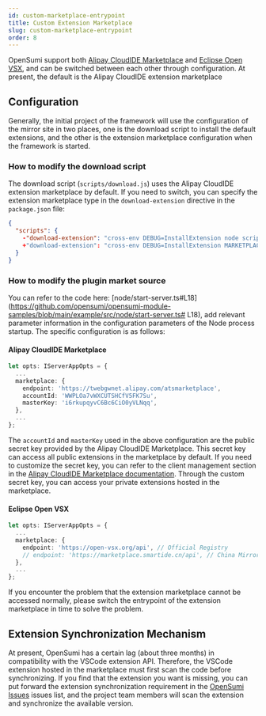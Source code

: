 ```yaml
---
id: custom-marketplace-entrypoint
title: Custom Extension Marketplace
slug: custom-marketplace-entrypoint
order: 8
---
```


OpenSumi support both [Alipay CloudIDE Marketplace](https://ide.cloud.alipay.com/marketplace/square) and [Eclipse Open VSX](https://www.eclipse.org/community/eclipse_newsletter/2020/march/1.php), and can be switched between each other through configuration. At present, the default is the Alipay CloudIDE extension marketplace


## Configuration

Generally, the initial project of the framework will use the configuration of the mirror site in two places, one is the download script to install the default extensions, and the other is the extension marketplace configuration when the framework is started.


### How to modify the download script

The download script (`scripts/download.js`) uses the Alipay CloudIDE extension marketplace by default. If you need to switch, you can specify the extension marketplace type in the `download-extension` directive in the `package.json` file:

```json
{
  "scripts": {
    -"download-extension": "cross-env DEBUG=InstallExtension node scripts/download.js"
    +"download-extension": "cross-env DEBUG=InstallExtension MARKETPLACE=openvsx node scripts/download.js"
  }
}
```

### How to modify the plugin market source

You can refer to the code here: [node/start-server.ts#L18](https://github.com/opensumi/opensumi-module-samples/blob/main/example/src/node/start-server.ts# L18), add relevant parameter information in the configuration parameters of the Node process startup. The specific configuration is as follows:

#### Alipay CloudIDE Marketplace

```typescript
let opts: IServerAppOpts = {
  ...
  marketplace: {
    endpoint: 'https://twebgwnet.alipay.com/atsmarketplace',
    accountId: 'WWPLOa7vWXCUTSHCfV5FK7Su',
    masterKey: 'i6rkupqyvC6Bc6CiO0yVLNqq',
  },
  ...
};                 
```
The `accountId` and `masterKey` used in the above configuration are the public secret key provided by the Alipay CloudIDE Marketplace. This secret key can access all public extensions in the marketplace by default. If you need to customize the secret key, you can refer to the client management section in the [Alipay CloudIDE Marketplace documentation](https://www.opentrs.cn/cloudide/documents/documentDetail?productStr=cloudide-20221026&nameSpace=trms2d/xyyfdt&slug=ooxr2vxp32r9hv4q). Through the custom secret key, you can access your private extensions hosted in the marketplace.


#### Eclipse Open VSX

```typescript
let opts: IServerAppOpts = {
  ...
  marketplace: {
    endpoint: 'https://open-vsx.org/api', // Official Registry
    // endpoint: 'https://marketplace.smartide.cn/api', // China Mirror
  },
  ...
};
```

If you encounter the problem that the extension marketplace cannot be accessed normally, please switch the entrypoint of the extension marketplace in time to solve the problem.

## Extension Synchronization Mechanism

At present, OpenSumi has a certain lag (about three months) in compatibility with the VSCode extension API. Therefore, the VSCode extension hosted in the marketplace must first scan the code before synchronizing. If you find that the extension you want is missing, you can put forward the extension synchronization requirement in the [OpenSumi Issues](https://github.com/opensumi/core/issues) issues list, and the project team members will scan the extension and synchronize the available version.
